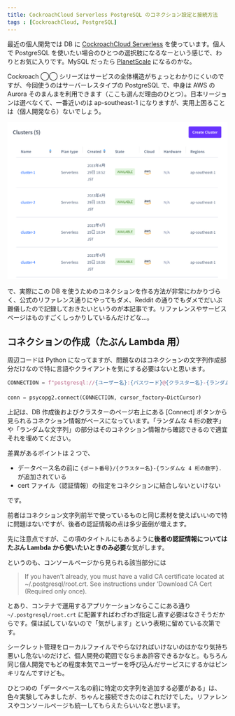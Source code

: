 ```yaml
---
title: CockroachCloud Serverless PostgreSQL のコネクション設定と接続方法
tags : [CockroachCloud, PostgreSQL]
---
```


最近の個人開発では DB に [CockroachCloud Serverless](https://cockroachlabs.cloud/) を使っています。個人で PostgreSQL を使いたい場合のひとつの選択肢になるなーという感じで、わりとお気に入りです。MySQL だったら [PlanetScale](https://planetscale.com/) になるのかな。

Cockroach ◯◯ シリーズはサービスの全体構造がちょっとわかりにくいのですが、今回使うのはサーバーレスタイプの PostgreSQL で、中身は AWS の Aurora そのまんまを利用できます（ここも選んだ理由のひとつ）。日本リージョンは選べなくて、一番近いのは ap-southeast-1 になりますが、実用上困ることは（個人開発なら）ないでしょう。

![cockroach-cloud-serverless-postgresql](../images/cockroach-cloud-serverless-postgresql.png)

で、実際にこの DB を使うためのコネクションを作る方法が非常にわかりづらく、公式のリファレンス通りにやってもダメ、Reddit の通りでもダメでだいぶ難儀したので記録しておきたいというのが本記事です。リファレンスやサービスページはものすごくしっかりしているんだけどな…。

## コネクションの作成（たぶん Lambda 用）

周辺コードは Python になってますが、問題なのはコネクションの文字列作成部分だけなので特に言語やクライアントを気にする必要はないと思います。

```python
CONNECTION = f"postgresql://{ユーザー名}:{パスワード}@{クラスター名}-{ランダムな 4 桁の数字}.{ランダムな文字列}.cockroachlabs.cloud:{ポート番号}/{クラスター名}-{ランダムな 4 桁の数字}.{データベース名}?sslmode=verify-full&sslrootcert=./root.crt"

conn = psycopg2.connect(CONNECTION, cursor_factory=DictCursor)
```

上記は、DB 作成後およびクラスターのページ右上にある [Connect] ボタンから見られるコネクション情報がベースになっています。「ランダムな 4 桁の数字」や「ランダムな文字列」の部分はそのコネクション情報から確認できるので適宜それを埋めてください。

差異があるポイントは 2 つで、

- データベース名の前に `{ポート番号}/{クラスター名}-{ランダムな 4 桁の数字}.` が追加されている
- cert ファイル（認証情報）の指定をコネクションに結合しないといけない

です。

前者はコネクション文字列前半で使っているものと同じ素材を使えばいいので特に問題はないですが、後者の認証情報の点は多少面倒が増えます。

先に注意点ですが、この項のタイトルにもあるように**後者の認証情報についてはたぶん Lambda から使いたいときのみ必要**な気がします。

というのも、コンソールページから見られる該当部分には

> If you haven’t already, you must have a valid CA certificate located at ~/.postgresql/root.crt. See instructions under ‘Download CA Cert (Required only once).

とあり、コンテナで運用するアプリケーションならここにある通り `~/.postgresql/root.crt` に配置すればわざわざ指定し直す必要はなさそうだからです。僕は試していないので「気がします」という表現に留めている次第です。

シークレット管理をローカルファイルでやらなければいけないのはかなり気持ち悪いし危ないのだけど、個人開発の範囲でならまあ許容できるかなと。もちろん同じ個人開発でもどの程度本気でユーザーを呼び込んだサービスにするかはピンキリなんですけども。

ひとつめの「データベース名の前に特定の文字列を追加する必要がある」は、色々実験してみましたが、ちゃんと接続できたのはこれだけでした。リファレンスやコンソールページも統一してもらえたらいいなと思います。
